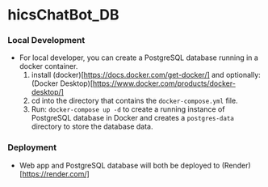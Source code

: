 # hicsChatBot_DB


### Local Development
* For local developer, you can create a PostgreSQL database running in a docker container. 
    1. install (docker)[https://docs.docker.com/get-docker/] and optionally: (Docker Desktop)[https://www.docker.com/products/docker-desktop/]
    1. cd into the directory that contains the `docker-compose.yml` file.
    1. Run: `docker-compose up -d` to create a running instance of PostgreSQL database in Docker and creates a `postgres-data` directory to store the database data.

### Deployment
* Web app and PostgreSQL database will both be deployed to (Render)[https://render.com/]
